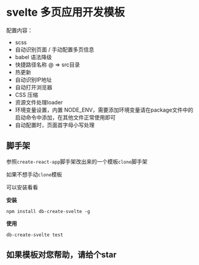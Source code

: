 # svelte 多页应用开发模板

配置内容：
- scss
- 自动识别页面 / 手动配置多页信息
- babel 语法降级
- 快捷路径名称 @ => src目录
- 热更新
- 自动识别IP地址
- 自动打开浏览器
- CSS 压缩
- 资源文件处理loader
- 环境变量设置，内置 NODE_ENV，需要添加环境变量请在package文件中的启动命令中添加，在其他文件正常使用即可
- 自动配置时，页面首字母小写处理

## 脚手架

参照`create-react-app`脚手架改出来的一个模板`clone`脚手架

如果不想手动`clone`模板

可以安装看看

**安装**

```shell
npm install db-create-svelte -g
```

**使用**

```shell
db-create-svelte test
```

## 如果模板对您帮助，请给个star
